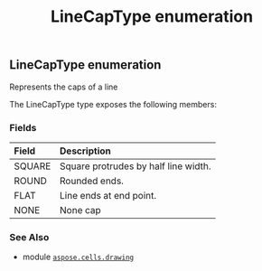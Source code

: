 ﻿---
title: LineCapType enumeration
second_title: Aspose.Cells for Python via .NET API References
description: 
type: docs
weight: 940
url: /aspose.cells.drawing/linecaptype/
is_root: false
---

## LineCapType enumeration

Represents the caps of a line



The LineCapType type exposes the following members:

### Fields
| Field | Description |
| :- | :- |
| SQUARE | Square protrudes by half line width. |
| ROUND | Rounded ends. |
| FLAT | Line ends at end point. |
| NONE | None cap |



### See Also
* module [`aspose.cells.drawing`](..)
